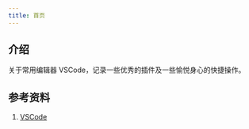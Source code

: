 ```yaml
---
title: 首页
---
```


## 介绍

关于常用编辑器 VSCode，记录一些优秀的插件及一些愉悦身心的快捷操作。



## 参考资料

1. [VSCode](https://code.visualstudio.com/docs)